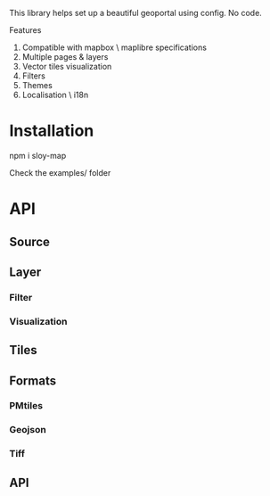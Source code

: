 This library helps set up a beautiful geoportal using config. No code.

Features

1. Compatible with mapbox \ maplibre specifications
2. Multiple pages & layers
3. Vector tiles visualization
4. Filters
5. Themes
6. Localisation \ i18n

# Installation

npm i sloy-map

Check the examples/ folder

# API

## Source

## Layer

### Filter

### Visualization

## Tiles

## Formats

### PMtiles

### Geojson

### Tiff

## API
